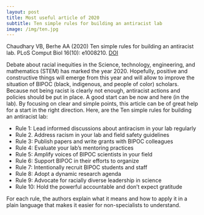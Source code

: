```yaml
---
layout: post
title: Most useful article of 2020
subtitle: Ten simple rules for building an antiracist lab
image: /img/ten.jpg
---
```


Chaudhary VB, Berhe AA (2020) Ten simple rules for building an antiracist lab. PLoS Comput Biol 16(10): e1008210. [DOI](https://doi.org/10.1371/journal.pcbi.1008210)

Debate about racial inequities in the Science, technology, engineering, and mathematics (STEM) has marked the year 2020. Hopefully, positive and constructive things will emerge from this year and will allow to improve the situation of BIPOC (black, indigenous, and people of color) scholars. Because not being racist is clearly not enough, antiracist actions and policies should be put in place. A good start can be now and here (in the lab). By focusing on clear and simple points, this article can be of great help for a start in the right direction. Here, are the Ten simple rules for building an antiracist lab:
- Rule 1: Lead informed discussions about antiracism in your lab regularly
- Rule 2. Address racism in your lab and field safety guidelines
- Rule 3: Publish papers and write grants with BIPOC colleagues
- Rule 4: Evaluate your lab’s mentoring practices
- Rule 5: Amplify voices of BIPOC scientists in your field
- Rule 6: Support BIPOC in their efforts to organize
- Rule 7: Intentionally recruit BIPOC students and staff
- Rule 8: Adopt a dynamic research agenda
- Rule 9: Advocate for racially diverse leadership in science
- Rule 10: Hold the powerful accountable and don’t expect gratitude

For each rule, the authors explain what it means and how to apply it in a plain language that makes it easier for non-specialists to understand.
